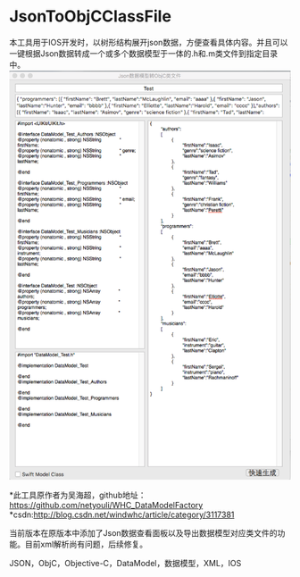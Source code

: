 # JsonToObjCClassFile
本工具用于IOS开发时，以树形结构展开json数据，方便查看具体内容。并且可以一键根据Json数据转成一个或多个数据模型于一体的.h和.m类文件到指定目录中。
![image](https://github.com/LarryEmerson/JsonToObjCClassFile/blob/master/JsonToObjCClassFile/JsonToObjC.png)

*此工具原作者为吴海超，github地址：https://github.com/netyouli/WHC_DataModelFactory
*csdn:http://blog.csdn.net/windwhc/article/category/3117381

当前版本在原版本中添加了Json数据查看面板以及导出数据模型对应类文件的功能。目前xml解析尚有问题，后续修复。


JSON，ObjC，Objective-C，DataModel，数据模型，XML，IOS
